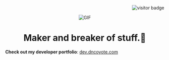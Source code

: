 <p align="right"><img src="https://visitor-badge.laobi.icu/badge?page_id=dncoyote" alt="visitor badge"/></p>
<div align="center">
  <img alt="GIF" src="https://github.com/dncoyote/dncoyote/blob/main/intro3.gif?raw=true" />
</div>

<h1 align="center">Maker and breaker of stuff.🤖</h1>

**Check out my developer portfolio**: [dev.dncoyote.com](https://dev.dncoyote.com/)

<!-- <p align="center">
  <a href="https://skillicons.dev">
    <img src="https://skillicons.dev/icons?i=java,spring,maven,js,html,css,react,py,mongodb,mysql,postgres,git,github,docker,postman,blender,ps" />
  </a>
</p> -->
